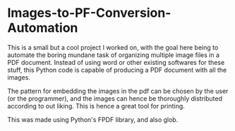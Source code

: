 # Images-to-PF-Conversion-Automation

This is a small but a cool project I worked on, with the goal here being to automate the boring mundane task of organizing multiple image files in a PDF document.
Instead of using word or other existing softwares for these stuff, this Python code is capable of producing a PDF document with all the images.

The pattern for embedding the images in the pdf can be chosen by the user (or the programmer), and the images can hence be thoroughly distributed according to out liking.
This is hence a great tool for printing.

This was made using Python's FPDF library, and also glob.
